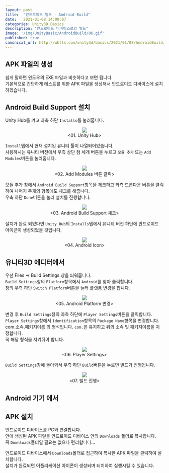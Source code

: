 ```yaml
---
layout: post
title:  "안드로이드 빌드 - Android Build"
date:   2021-01-08 14:00:07
categories: Unity3D Basics
description: "안드로이드 디바이스로의 빌드"
image: '/img/UnityBasic/AndroidBuild/06.gif'
published: true
canonical_url: http://whtls.com/unity3d/basics/2021/01/08/AndroidBuild/
---
```


## APK 파일의 생성
쉽게 말하면 윈도우의 EXE 파일과 비슷하다고 보면 됩니다.  
기본적으로 간단하게 테스트를 위한 APK 파일을 생성해서 안드로이드 디바이스에 설치하겠습니다.  
  
## Android Build Support 설치
Unity Hub를 켜고 좌측 하단 `Installs`를 눌러줍니다.  
<p align="center"><img src="/img/UnityBasic/AndroidBuild/01.png"><br/>
<01. Unity Hub></p>  
  
`Install`탭에서 현재 설치된 유니티 툴이 나열되어있습니다.  
사용하시는 유니티 버전에서 우측 상단 점 세개 버튼을 누르고 `모듈 추가` 또는 `Add Modules`버튼을 눌러줍니다.  
<p align="center"><img src="/img/UnityBasic/AndroidBuild/02.png"><br/>
<02. Add Modules 버튼 클릭></p>  

모듈 추가 창에서 `Android Build Support`항목을 체크하고 좌측 드롭다운 버튼을 클릭하여 나머지 두개의 항목에도 체크를 해줍니다.  
우측 하단 `Done`버튼을 눌러 설치를 진행합니다.  
<p align="center"><img src="/img/UnityBasic/AndroidBuild/03.png"><br/>
<03. Android Build Support 체크></p> 

설치가 완료 되었다면 `Unity Hub`의 `Installs`탭에서 유니티 버전 하단에 안드로이드 아이콘이 생성되었을 것입니다.  
<p align="center"><img src="/img/UnityBasic/AndroidBuild/04.png"><br/>
<04. Android Icon></p>    
  
## 유니티3D 에디터에서  

우선 Files -> Build Settings 창을 띄워줍니다.  
`Build Settings`창의 `Platform`항목에서 `Android`를 찾아 클릭합니다.  
창의 우측 하단 `Switch Platform`버튼을 눌러 플랫폼 변경을 합니다.  
<p align="center"><img src="/img/UnityBasic/AndroidBuild/05.png"><br/>
<05. Android Platform 변경></p>  

변경 후 `Build Settings`창의 좌측 하단에 `Player Settings`버튼을 클릭합니다.  
`Player Settings`창에서 `Identification`항목의 `Package Name`항목을 변경합니다.  
com.소속.패키지이름 의 형식입니다.  `com.`은 유지하고 뒤의 소속 및 패키지이름을 지정합니다.  
꼭 해당 형식을 지켜줘야 합니다.  
<p align="center"><img src="/img/UnityBasic/AndroidBuild/06.png"><br/>
<06. Player Settings></p>  

`Build Settings`창에 돌아와서 우측 하단 `Build`버튼을 누르면 빌드가 진행됩니다.  
<p align="center"><img src="/img/UnityBasic/AndroidBuild/07.png"><br/>
<07. 빌드 진행></p>  

## Android 기기 에서


## APK 설치

안드로이드 디바이스를 PC와 연결합니다.  
안에 생성된 APK 파일을 안드로이드 디바이스 안의 `Downloads` 폴더로 복사합니다.  
꼭 `Downloads`폴더일 필요는 없으나 편리합니다...  
  
안드로이드 디바이스에서 `Downloads`폴더로 접근하여 복사한 APK 파일을 클릭하여 설치합니다.  
설치가 완료되면 어플리케이션 아이콘이 생성되며 터치하여 실행시킬 수 있습니다.  
  
